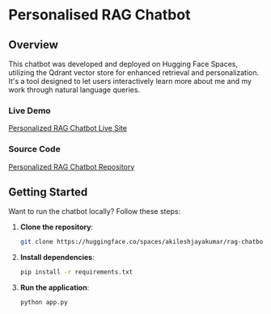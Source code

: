 # Personalised RAG Chatbot

## Overview

This chatbot was developed and deployed on Hugging Face Spaces, utilizing the Qdrant vector store for enhanced retrieval and personalization. It's a tool designed to let users interactively learn more about me and my work through natural language queries.

### Live Demo

[Personalized RAG Chatbot Live Site](https://huggingface.co/spaces/akileshjayakumar/rag-chatbot)

### Source Code

[Personalized RAG Chatbot Repository](https://huggingface.co/spaces/akileshjayakumar/rag-chatbot/tree/main)

## Getting Started

Want to run the chatbot locally? Follow these steps:

1. **Clone the repository**:
   ```bash
   git clone https://huggingface.co/spaces/akileshjayakumar/rag-chatbot
   ```

2. **Install dependencies**:
   ```bash
   pip install -r requirements.txt
   ```

3. **Run the application**:
   ```bash
   python app.py
   ```

